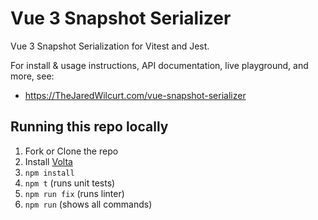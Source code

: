 # Vue 3 Snapshot Serializer

Vue 3 Snapshot Serialization for Vitest and Jest.


For install & usage instructions, API documentation, live playground, and more, see:

* https://TheJaredWilcurt.com/vue-snapshot-serializer


## Running this repo locally

1. Fork or Clone the repo
1. Install [Volta](https://volta.sh)
1. `npm install`
1. `npm t` (runs unit tests)
1. `npm run fix` (runs linter)
1. `npm run` (shows all commands)
